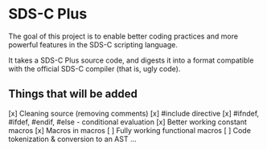 SDS-C Plus
==========

The goal of this project is to enable better coding practices and more powerful features in the SDS-C scripting language.

It takes a SDS-C Plus source code, and digests it into a format compatible with the official SDS-C compiler (that is, ugly code).

Things that will be added
-------------------------

[x] Cleaning source (removing comments)
[x] #include directive
[x] #ifndef, #ifdef, #endif, #else - conditional evaluation
[x] Better working constant macros
[x] Macros in macros
[ ] Fully working functional macros
[ ] Code tokenization & conversion to an AST
...